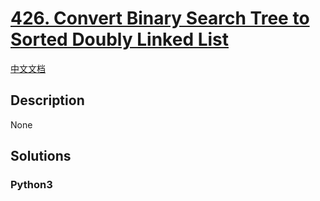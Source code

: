 # [426. Convert Binary Search Tree to Sorted Doubly Linked List](https://leetcode.com/problems/convert-binary-search-tree-to-sorted-doubly-linked-list)

[中文文档](/leetcode/0400-0499/0426.Convert%20Binary%20Search%20Tree%20to%20Sorted%20Doubly%20Linked%20List/README.md)

## Description

None

## Solutions

<!-- tabs:start -->

### **Python3**

```python

```

<!-- tabs:end -->
